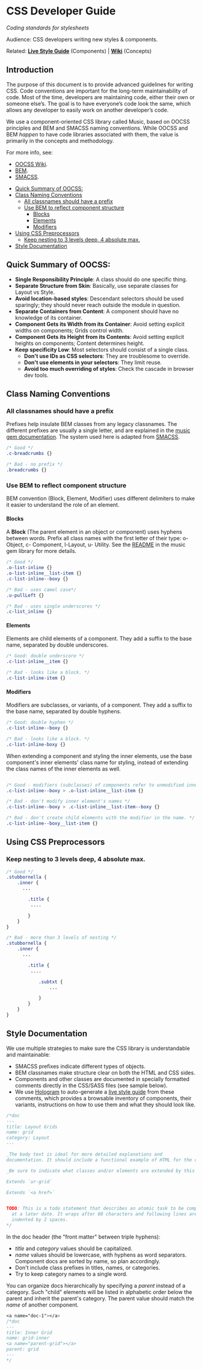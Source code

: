 # CSS Developer Guide

_Coding standards for stylesheets_

Audience: CSS developers writing new styles & components.

Related: **[Live Style Guide](https://m3a.vhlcentral.com/music/style_guide/)** (Components) |  **[Wiki](https://github.com/vhl/music/wiki)** (Concepts)

## Introduction

The purpose of this document is to provide advanced guidelines for writing CSS. Code conventions are important for the long-term maintainability of code. Most of the time, developers are maintaining code, either their own or someone else’s. The goal is to have everyone’s code look the same, which allows any developer to easily work on another developer’s code.

We use a component-oriented CSS library called Music, based on OOCSS principles and BEM and SMACSS naming conventions. While OOCSS and BEM _happen_ to have code libraries associated with them, the value is primarily in the concepts and methodology.

For more info, see:

* [OOCSS Wiki](https://github.com/stubbornella/oocss/wiki).
* [BEM](https://en.bem.info/methodology/).
* [SMACSS](https://smacss.com/).


<!-- MarkdownTOC -->

- [Quick Summary of OOCSS:](#quick-summary-of-oocss)
- [Class Naming Conventions](#class-naming-conventions)
  - [All classnames should have a prefix](#all-classnames-should-have-a-prefix)
  - [Use BEM to reflect component structure](#use-bem-to-reflect-component-structure)
    - [Blocks](#blocks)
    - [Elements](#elements)
    - [Modifiers](#modifiers)
- [Using CSS Preprocessors](#using-css-preprocessors)
  - [Keep nesting to 3 levels deep, 4 absolute max.](#keep-nesting-to-3-levels-deep-4-absolute-max)
- [Style Documentation](#style-documentation)

<!-- /MarkdownTOC -->


<a name="quick-summary-of-oocss"></a>
## Quick Summary of OOCSS:

* **Single Responsibility Principle**: A class should do one specific thing.
* **Separate Structure from Skin**: Basically, use separate classes for Layout vs Style.
* **Avoid location-based styles**: Descendant selectors should be used sparingly; they should never reach outside the module in question.
* **Separate Containers from Content**: A component should have no knowledge of its container.
* **Component Gets its Width from its Container**: Avoid setting explicit widths on components; Grids control width.
* **Component Gets its Height from its Contents**: Avoid setting explicit heights on components; Content determines height.
* **Keep specificity Low**: Most selectors should consist of a single class.
  * **Don't use IDs as CSS selectors**: They are troublesome to override.
  * **Don't use elements in your selectors**: They limit reuse.
  * **Avoid too much overriding of styles**: Check the cascade in browser dev tools.


<a name="class-naming-conventions"></a>
## Class Naming Conventions

<a name="all-classnames-should-have-a-prefix"></a>
### All classnames should have a prefix

Prefixes help insulate BEM classes from any legacy classnames. The different prefixes are usually a single letter, and are explained in the [music gem documentation](). The system used here is adapted from [SMACSS](https://smacss.com/).

```css
/* Good */
.c-breadcrumbs {}

/* Bad - no prefix */
.breadcrumbs {}
```


<a name="use-bem-to-reflect-component-structure"></a>
### Use BEM to reflect component structure

BEM convention (Block, Element, Modifier) uses different delimiters to make it easier to understand the role of an element.



<a name="blocks"></a>
#### Blocks

A **Block** (The parent element in an object or component) uses hyphens between words. Prefix all class names with the first letter of their type: o- Object, c- Component, l-Layout, u- Utility. See the [README](https://github.com/vhl/music/blob/library/app/assets/stylesheets/music/README.md) in the music gem library for more details.

```css
/* Good */
.o-list-inline {}
.o-list-inline__list-item {}
.c-list-inline--boxy {}

/* Bad - uses camel case*/
.u-pullLeft {}

/* Bad - uses single underscores */
.c-list_inline {}
```


<a name="elements"></a>
#### Elements

Elements are child elements of a component. They add a suffix to the base name, separated by double underscores.

```css
/* Good: double underscore */
.c-list-inline__item {}

/* Bad - looks like a block. */
.c-list-inline-item {}
```


<a name="modifiers"></a>
#### Modifiers

Modifiers are subclasses, or variants, of a component. They add a suffix to the base name, separated by double hyphens.

```css
/* Good: double hyphen */
.c-list-inline--boxy {}

/* Bad - looks like a block. */
.c-list-inline-boxy {}
```

When extending a component and styling the inner elements, use the base component's inner elements' class name for styling, instead of extending the class names of the inner elements as well.

```css

/* Good - modifiers (subclasses) of components refer to unmodified inner element's names */
.c-list-inline--boxy > .o-list-inline__list-item {}

/* Bad - don't modify inner element's names */
.c-list-inline--boxy > .c-list-inline__list-item--boxy {}

/* Bad - don't create child elements with the modifier in the name. */
.c-list-inline--boxy__list-item {}
```


<a name="using-css-preprocessors"></a>
## Using CSS Preprocessors

<a name="keep-nesting-to-3-levels-deep-4-absolute-max"></a>
### Keep nesting to 3 levels deep, 4 absolute max.

```css
/* Good */
.stubbornella {
    .inner {
      ...

        .title {
         ....

        }
    }
}

/* Bad - more than 3 levels of nesting */
.stubbornella {
    .inner {
      ...

        .title {
         ....

            .subtxt {
                ...

            }
        }
    }
}
```


<a name="style-documentation"></a>
## Style Documentation

We use multiple strategies to make sure the CSS library is understandable and maintainable:

* SMACSS prefixes indicate different types of objects.
* BEM classnames make structure clear on both the HTML and CSS sides.
* Components and other classes are documented in specially formatted comments directly in the CSS/SASS files (see sample below).
* We use [Hologram](trulia.github.io/hologram/) to auto-generate a [live style guide](//M3-SERVER/music/style_guide) from these comments, which provides a browsable inventory of components, their variants, instructions on how to use them and what they should look like.

```css
/*doc
---
title: Layout Grids
name: grid
category: Layout
---

_The body text is ideal for more detailed explanations and
documentation. It should include a functional example of HTML for the classes in question._

_Be sure to indicate what classes and/or elements are extended by this class:_

Extends `ur-grid`

Extends `<a href>`


TODO: This is a todo statement that describes an atomic task to be completed
  at a later date. It wraps after 80 characters and following lines are
  indented by 2 spaces.
*/
```

In the doc header (the "front matter" between triple hyphens):

* *title* and *category* values should be capitalized.
* *name* values should be lowercase, with hyphens as word separators. Component docs are sorted by name, so plan accordingly.
* Don't include class prefixes in titles, names, or categories.
* Try to keep category names to a single word.

You can organize docs hierarchically by specifying a *parent* instead of a category. Such "child" elements will be listed in alphabetic order below the parent and inherit the parent's category. The parent value should match the *name* of another component.

```css
<a name="doc-1"></a>
/*doc
---
title: Inner Grid
name: grid-inner
<a name="parent-grid"></a>
parent: grid
---
*/
```

